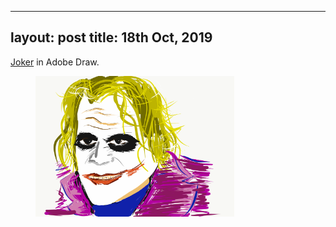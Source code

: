 ---
layout: post
title: 18th Oct, 2019 
 ---

[Joker](https://www.cnet.com/pictures/the-joker-see-all-the-actors-whove-played-the-dc-comics-villain/) in Adobe Draw. 

<p><figure><img src="../images/2019-10-18/joker.png" width="75%" alt=""/><figcaption></figcaption></figure></p>






  
